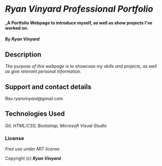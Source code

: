 # _Ryan Vinyard Professional Portfolio_

#### _A Portfolio Webpage to introduce myself, as well as show projects I've worked on.

#### By _**Ryan Vinyard**_

## Description

_The purpose of this webpage is to showcase my skills and projects, as well as give relevant personal information._

## Support and contact details

_Rav.ryanvinyard@gmail.com_

## Technologies Used

_Git, HTML/CSS, Bootstrap, Microsoft Visual Studio_

### License

*Free use under MIT license*

Copyright (c) **_Ryan Vinyard_**
